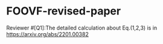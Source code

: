 # FOOVF-revised-paper

Reviewer #[Q1]:The detailed calculation about Eq.(1,2,3) is in https://arxiv.org/abs/2201.00382

